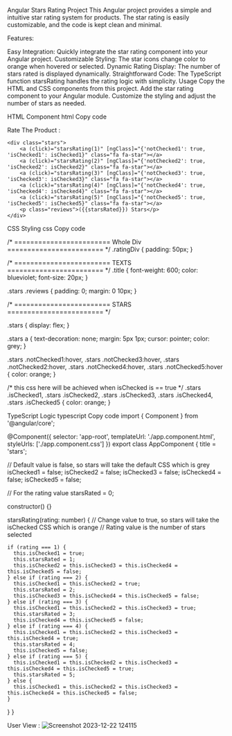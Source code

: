 Angular Stars Rating Project
This Angular project provides a simple and intuitive star rating system for products. The star rating is easily customizable, and the code is kept clean and minimal.

Features:

Easy Integration: Quickly integrate the star rating component into your Angular project.
Customizable Styling: The star icons change color to orange when hovered or selected.
Dynamic Rating Display: The number of stars rated is displayed dynamically.
Straightforward Code: The TypeScript function starsRating handles the rating logic with simplicity.
Usage
Copy the HTML and CSS components from this project.
Add the star rating component to your Angular module.
Customize the styling and adjust the number of stars as needed.



HTML Component
html
Copy code

<div class="ratingDiv">
    <p class="title">Rate The Product :</p>
    
    <div class="stars">
        <a (click)="starsRating(1)" [ngClass]="{'notChecked1': true, 'isChecked1': isChecked1}" class="fa fa-star"></a>
        <a (click)="starsRating(2)" [ngClass]="{'notChecked2': true, 'isChecked2': isChecked2}" class="fa fa-star"></a>
        <a (click)="starsRating(3)" [ngClass]="{'notChecked3': true, 'isChecked3': isChecked3}" class="fa fa-star"></a>
        <a (click)="starsRating(4)" [ngClass]="{'notChecked4': true, 'isChecked4': isChecked4}" class="fa fa-star"></a>
        <a (click)="starsRating(5)" [ngClass]="{'notChecked5': true, 'isChecked5': isChecked5}" class="fa fa-star"></a>
        <p class="reviews">({{starsRated}}) Stars</p>
    </div>
</div>






CSS Styling
css
Copy code

/* ======================== Whole Div ======================== */
.ratingDiv {
    padding: 50px;
}

/* ======================== TEXTS ======================== */
.title {
    font-weight: 600;
    color: blueviolet;
    font-size: 20px;
}

.stars .reviews {
    padding: 0;
    margin: 0 10px;
}  

/* ======================== STARS ======================== */

.stars {
    display: flex;
}

.stars a {
    text-decoration: none;
    margin: 5px 1px;
    cursor: pointer;
    color: grey;
}

.stars .notChecked1:hover,
.stars .notChecked3:hover,
.stars .notChecked2:hover,
.stars .notChecked4:hover,
.stars .notChecked5:hover {
    color: orange; 
}

/* this css here will be achieved when isChecked is == true  */
.stars .isChecked1,
.stars .isChecked2,
.stars .isChecked3,
.stars .isChecked4,
.stars .isChecked5 {
    color: orange;
}





TypeScript Logic
typescript
Copy code
import { Component } from '@angular/core';

@Component({
  selector: 'app-root',
  templateUrl: './app.component.html',
  styleUrls: ['./app.component.css']
})
export class AppComponent {
  title = 'stars';

  // Default value is false, so stars will take the default CSS which is grey
  isChecked1 = false;
  isChecked2 = false;
  isChecked3 = false;
  isChecked4 = false;
  isChecked5 = false;

  // For the rating value
  starsRated = 0;

  constructor() {}

  starsRating(rating: number) {
    // Change value to true, so stars will take the isChecked CSS which is orange
    // Rating value is the number of stars selected 

    if (rating === 1) {
      this.isChecked1 = true;
      this.starsRated = 1;
      this.isChecked2 = this.isChecked3 = this.isChecked4 = this.isChecked5 = false;
    } else if (rating === 2) {
      this.isChecked1 = this.isChecked2 = true;
      this.starsRated = 2;
      this.isChecked3 = this.isChecked4 = this.isChecked5 = false;
    } else if (rating === 3) {
      this.isChecked1 = this.isChecked2 = this.isChecked3 = true;
      this.starsRated = 3;
      this.isChecked4 = this.isChecked5 = false;
    } else if (rating === 4) {
      this.isChecked1 = this.isChecked2 = this.isChecked3 = this.isChecked4 = true;
      this.starsRated = 4;
      this.isChecked5 = false;
    } else if (rating === 5) {
      this.isChecked1 = this.isChecked2 = this.isChecked3 = this.isChecked4 = this.isChecked5 = true;
      this.starsRated = 5;
    } else {
      this.isChecked1 = this.isChecked2 = this.isChecked3 = this.isChecked4 = this.isChecked5 = false;
    }
  }
}













User View :
![Screenshot 2023-12-22 124115](https://github.com/nancy-chaalan/Stars-Rating/assets/150782100/28d7f628-67fa-4e0e-a7d5-9727af121a38)

















